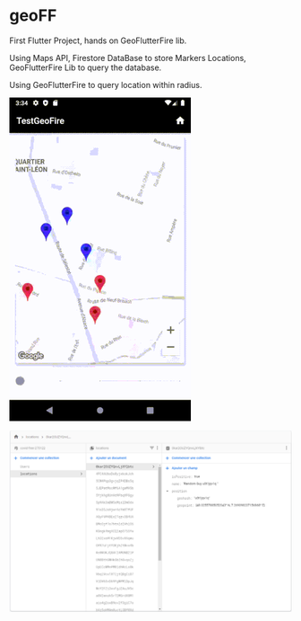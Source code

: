 # geoFF
First Flutter Project, hands on GeoFlutterFire lib.

Using Maps API, Firestore DataBase to store Markers Locations, GeoFlutterFire Lib to query the database.

Using GeoFlutterFire to query location within radius. 

![Demo](/demo.gif)

![Location collection using geohash](/firebase_snip.PNG)


